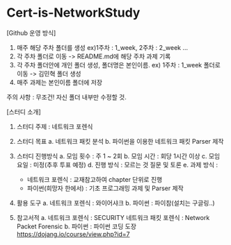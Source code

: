 # Cert-is-NetworkStudy

[Github 운영 방식]

1. 매주 해당 주차 폴더를 생성 ex)1주차 : 1_week, 2주차 : 2_week ...
2. 각 주차 폴더로 이동 -> README.md에 해당 주차 과제 기록
3. 각 주차 폴더안에 개인 폴더 생성, 폴더명은 본인이름. ex) 1주차 : 1_week 폴더로 이동 -> 김민혁 폴더 생성
4. 매주 과제는 본인이름 폴더에 저장 

주의 사항 : 무조건! 자신 폴더 내부만 수정할 것.




[스터디 소개]

1. 스터디 주제 : 네트워크 포렌식

2. 스터디 목표 
   a. 네트워크 패킷 분석
   b. 파이썬을 이용한 네트워크 패킷 Parser 제작

3. 스터디 진행방식
  a. 모임 횟수 : 주 1 ~ 2회
  b. 모임 시간 : 회당 1시간 이상
  c. 모임 요일 : 미정(추후 투표 예정)
  d. 진행 방식 : 모르는 것 질문 및 토론
  e. 과제 방식 :
     - 네트워크 포렌식 : 교재참고하여 chapter 단위로 진행
     - 파이썬(희망자 한에서) : 기초 프로그래밍 과제 및 Parser 제작 
 
4. 활용 도구
  a. 네트워크 포렌식 : 와이어샤크
  b. 파이썬 : 파이참(설치는 구글링..)

5. 참고서적
   a. 네트워크 포렌식 : SECURITY 네트워크 패킷 포렌식 : Network Packet Forensic
   b. 파이썬 : 파이썬 코딩 도장 https://dojang.io/course/view.php?id=7
